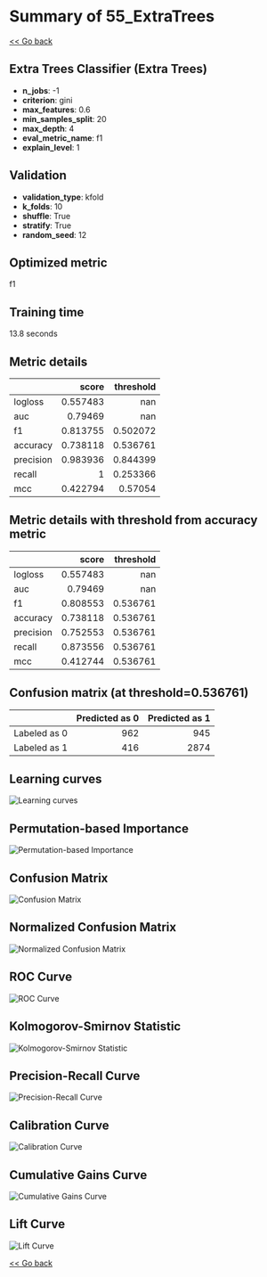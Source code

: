 # Summary of 55_ExtraTrees

[<< Go back](../README.md)


## Extra Trees Classifier (Extra Trees)
- **n_jobs**: -1
- **criterion**: gini
- **max_features**: 0.6
- **min_samples_split**: 20
- **max_depth**: 4
- **eval_metric_name**: f1
- **explain_level**: 1

## Validation
 - **validation_type**: kfold
 - **k_folds**: 10
 - **shuffle**: True
 - **stratify**: True
 - **random_seed**: 12

## Optimized metric
f1

## Training time

13.8 seconds

## Metric details
|           |    score |   threshold |
|:----------|---------:|------------:|
| logloss   | 0.557483 |  nan        |
| auc       | 0.79469  |  nan        |
| f1        | 0.813755 |    0.502072 |
| accuracy  | 0.738118 |    0.536761 |
| precision | 0.983936 |    0.844399 |
| recall    | 1        |    0.253366 |
| mcc       | 0.422794 |    0.57054  |


## Metric details with threshold from accuracy metric
|           |    score |   threshold |
|:----------|---------:|------------:|
| logloss   | 0.557483 |  nan        |
| auc       | 0.79469  |  nan        |
| f1        | 0.808553 |    0.536761 |
| accuracy  | 0.738118 |    0.536761 |
| precision | 0.752553 |    0.536761 |
| recall    | 0.873556 |    0.536761 |
| mcc       | 0.412744 |    0.536761 |


## Confusion matrix (at threshold=0.536761)
|              |   Predicted as 0 |   Predicted as 1 |
|:-------------|-----------------:|-----------------:|
| Labeled as 0 |              962 |              945 |
| Labeled as 1 |              416 |             2874 |

## Learning curves
![Learning curves](learning_curves.png)

## Permutation-based Importance
![Permutation-based Importance](permutation_importance.png)
## Confusion Matrix

![Confusion Matrix](confusion_matrix.png)


## Normalized Confusion Matrix

![Normalized Confusion Matrix](confusion_matrix_normalized.png)


## ROC Curve

![ROC Curve](roc_curve.png)


## Kolmogorov-Smirnov Statistic

![Kolmogorov-Smirnov Statistic](ks_statistic.png)


## Precision-Recall Curve

![Precision-Recall Curve](precision_recall_curve.png)


## Calibration Curve

![Calibration Curve](calibration_curve_curve.png)


## Cumulative Gains Curve

![Cumulative Gains Curve](cumulative_gains_curve.png)


## Lift Curve

![Lift Curve](lift_curve.png)



[<< Go back](../README.md)
